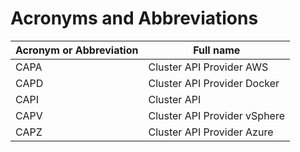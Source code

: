 # Acronyms and Abbreviations 

Acronym or Abbreviation  | Full name
-------------------------|---------------------
CAPA                     | Cluster API Provider AWS
CAPD                     | Cluster API Provider Docker
CAPI                     | Cluster API
CAPV                     | Cluster API Provider vSphere
CAPZ                     | Cluster API Provider Azure
